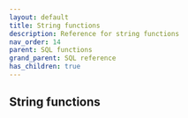 ```yaml
---
layout: default
title: String functions
description: Reference for string functions
nav_order: 14
parent: SQL functions
grand_parent: SQL reference
has_children: true
---
```


## String functions
